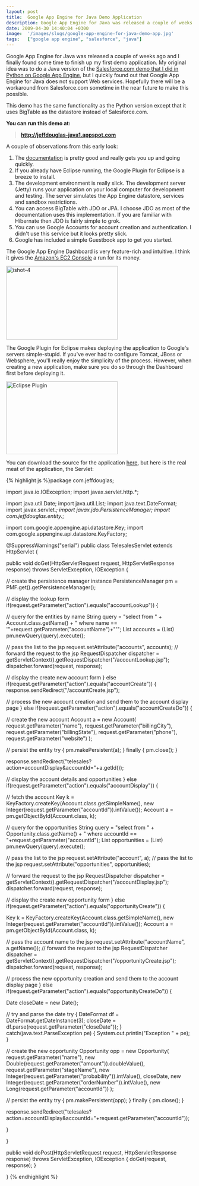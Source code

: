 ```yaml
---
layout: post
title:  Google App Engine for Java Demo Application
description: Google App Engine for Java was released a couple of weeks ago and I finally found some time to finish up my first demo application. My original idea was to do a Java version of the Salesforce.com demo that I did in Python on Google App Engine , but I quickly found out that Google App Engine for Java does not support Web services. Hopefully there will be a workaround from Salesforce.com sometime in the near future to make this possible. This demo has the same functionality as the Python version e
date: 2009-04-30 14:40:04 +0300
image:  '/images/slugs/google-app-engine-for-java-demo-app.jpg'
tags:   ["google app engine", "salesforce", "java"]
---
```

<p>Google App Engine for Java was released a couple of weeks ago and I finally found some time to finish up my first demo application. My original idea was to do a Java version of the <a href="/2009/04/14/forcecom-google-app-engine-python/" target="_blank">Salesforce.com demo that I did in Python on Google App Engine</a>, but I quickly found out that Google App Engine for Java does not support Web services. Hopefully there will be a workaround from Salesforce.com sometime in the near future to make this possible.</p>
<p>This demo has the same functionality as the Python version except that it uses BigTable as the datastore instead of Salesforce.com. <strong></strong></p>
<p><strong>You can run this demo at:</strong></p>
<blockquote><strong><a href="http://jeffdouglas-java1.appspot.com" target="_blank">http://jeffdouglas-java1.appspot.com</a></strong></blockquote>
A couple of observations from this early look:
<ol>
 <li>The <a href="http://code.google.com/appengine/docs/java/overview.html" target="_blank">documentation</a> is pretty good and really gets you up and going quickly.</li>
 <li>If you already have Eclipse running, the Google Plugin for Eclipse is a breeze to install.</li>
 <li>The development environment is really slick. The development server (Jetty) runs your application on your local computer for development and testing. The server simulates the App Engine datastore, services and sandbox restrictions.</li>
 <li>You can access BigTable with JDO or JPA. I choose JDO as most of the documentation uses this implementation. If you are familiar with Hibernate then JDO is fairly simple to grok.</li>
 <li>You can use Google Accounts for account creation and authentication. I didn't use this service but it looks pretty slick.</li>
 <li>Google has included a simple Guestbook app to get you started.</li>
</ol>
The Google App Engine Dashboard is very feature-rich and intuitive. I think it gives the <a href="/2009/01/09/amazons-ec2-console-makes-cloud-computing-fun-and-easy/" target="_blank">Amazon's EC2 Console</a> a run for its money.
<p><a href="http://res.cloudinary.com/blog-jeffdouglas-com/image/upload/v1400399623/ishot-4_kpfyyx.png"><img class="alignnone size-medium wp-image-821" title="ishot-4" src="http://res.cloudinary.com/blog-jeffdouglas-com/image/upload/v1400399623/ishot-4_kpfyyx.png?w=300" alt="ishot-4" width="300" height="198" /></a></p>
<p>The Google Plugin for Eclipse makes deploying the application to Google's servers simple-stupid. If you've ever had to configure Tomcat, JBoss or Websphere, you'll really enjoy the simplicity of the process. However, when creating a new application, make sure you do so through the Dashboard first before deploying it.</p>
<p><a href="http://res.cloudinary.com/blog-jeffdouglas-com/image/upload/v1400399621/ishot-1_sczgq8.png"><img class="alignnone size-medium wp-image-823" title="Eclipse Plugin" src="http://res.cloudinary.com/blog-jeffdouglas-com/image/upload/v1400399621/ishot-1_sczgq8.png?w=300" alt="Eclipse Plugin" width="300" height="196" /></a></p>
<p>You can download the source for the application <a href="http://jeffdouglas-java1.appspot.com/Telesales.zip" target="_blank">here</a>, but here is the real meat of the application, the Servlet:</p>
{% highlight js %}package com.jeffdouglas;

import java.io.IOException;
import javax.servlet.http.*;

import java.util.Date;
import java.util.List;
import java.text.DateFormat;
import javax.servlet.*;
import javax.jdo.PersistenceManager;
import com.jeffdouglas.entity.*;

import com.google.appengine.api.datastore.Key;
import com.google.appengine.api.datastore.KeyFactory;

@SuppressWarnings("serial")
public class TelesalesServlet extends HttpServlet {

 public void doGet(HttpServletRequest request, HttpServletResponse response)
   throws ServletException, IOException {

  // create the persistence manager instance
  PersistenceManager pm = PMF.get().getPersistenceManager();

  // display the lookup form
  if(request.getParameter("action").equals("accountLookup")) {

   // query for the entities by name
   String query = "select from " + Account.class.getName() + " where name == '"+request.getParameter("accountName")+"'";
  List accounts = (List) pm.newQuery(query).execute();

  // pass the list to the jsp
   request.setAttribute("accounts", accounts);
   // forward the request to the jsp
   RequestDispatcher dispatcher = getServletContext().getRequestDispatcher("/accountLookup.jsp");
   dispatcher.forward(request, response);

  // display the create new account form
  } else if(request.getParameter("action").equals("accountCreate")) {
  response.sendRedirect("/accountCreate.jsp");

  // process the new account creation and send them to the account display page
  } else if(request.getParameter("action").equals("accountCreateDo")) {

   // create the new account
   Account a = new Account(
     request.getParameter("name"),
     request.getParameter("billingCity"),
     request.getParameter("billingState"),
     request.getParameter("phone"),
     request.getParameter("website")
    );

   // persist the entity
  try {
  pm.makePersistent(a);
  } finally {
  pm.close();
  }

  response.sendRedirect("telesales?action=accountDisplay&accountId="+a.getId());

  // display the account details and opportunities
  } else if(request.getParameter("action").equals("accountDisplay")) {

   // fetch the account
   Key k = KeyFactory.createKey(Account.class.getSimpleName(), new Integer(request.getParameter("accountId")).intValue());
   Account a = pm.getObjectById(Account.class, k);

   // query for the opportunities
   String query = "select from " + Opportunity.class.getName() + " where accountId == "+request.getParameter("accountId");
  List opportunities = (List) pm.newQuery(query).execute();

  // pass the list to the jsp
   request.setAttribute("account", a);
  // pass the list to the jsp
   request.setAttribute("opportunities", opportunities);

   // forward the request to the jsp
   RequestDispatcher dispatcher = getServletContext().getRequestDispatcher("/accountDisplay.jsp");
   dispatcher.forward(request, response);

  // display the create new opportunity form
  } else if(request.getParameter("action").equals("opportunityCreate")) {

   Key k = KeyFactory.createKey(Account.class.getSimpleName(), new Integer(request.getParameter("accountId")).intValue());
   Account a = pm.getObjectById(Account.class, k);

  // pass the account name to the jsp
   request.setAttribute("accountName", a.getName());
   // forward the request to the jsp
   RequestDispatcher dispatcher = getServletContext().getRequestDispatcher("/opportunityCreate.jsp");
   dispatcher.forward(request, response);

  // process the new opportunity creation and send them to the account display page
  } else if(request.getParameter("action").equals("opportunityCreateDo")) {

   Date closeDate = new Date();

   // try and parse the date
 try {
  DateFormat df = DateFormat.getDateInstance(3);
  closeDate = df.parse(request.getParameter("closeDate"));
 } catch(java.text.ParseException pe) {
 System.out.println("Exception " + pe);
 }

 // create the new opportunity
   Opportunity opp = new Opportunity(
    request.getParameter("name"),
    new Double(request.getParameter("amount")).doubleValue(),
    request.getParameter("stageName"),
    new Integer(request.getParameter("probability")).intValue(),
    closeDate,
    new Integer(request.getParameter("orderNumber")).intValue(),
    new Long(request.getParameter("accountId"))
   );

   // persist the entity
  try {
  pm.makePersistent(opp);
  } finally {
  pm.close();
  }

  response.sendRedirect("telesales?action=accountDisplay&accountId="+request.getParameter("accountId"));

  }

 }

 public void doPost(HttpServletRequest request, HttpServletResponse response)
 throws ServletException, IOException {
  doGet(request, response);
 }

}
{% endhighlight %}


